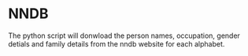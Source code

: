 # NNDB

The python script will donwload the person names, occupation, gender detials and family details from the nndb website for each alphabet.
